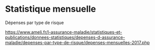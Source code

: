 # Statistique mensuelle 
<!-- SPDX-License-Identifier: MPL-2.0 -->

Dépenses par type de risque 

https://www.ameli.fr/l-assurance-maladie/statistiques-et-publications/donnees-statistiques/depenses-d-assurance-maladie/depenses-par-type-de-risque/depenses-mensuelles-2017.php